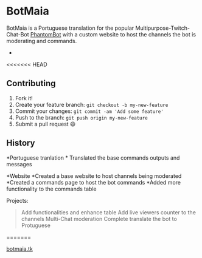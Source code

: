 # BotMaia

BotMaia is a Portuguese translation for the popular Multipurpose-Twitch-Chat-Bot [PhantomBot](http://phantombot.tv) with a custom website to host the channels the bot is moderating and commands.

-
<<<<<<< HEAD

## Contributing

1. Fork it!
2. Create your feature branch: `git checkout -b my-new-feature`
3. Commit your changes: `git commit -am 'Add some feature'`
4. Push to the branch: `git push origin my-new-feature`
5. Submit a pull request :smile:

## History

*Portuguese tranlation
    * Translated the base commands outputs and messages
    
*Website
    *Created a base website to host channels being moderated
    *Created a commands page to host the bot commands
    *Added more functionality to the commands table
    
Projects:
> Add functionalities and enhance table
> Add live viewers counter to the channels
> Multi-Chat moderation
> Complete translate the bot to Protuguese

=======

[botmaia.tk](http://www.botmaia.tk/) 
